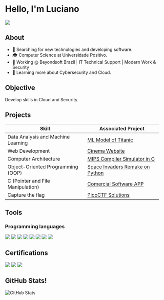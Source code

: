 # Hello, I'm Luciano
<a href="https://www.linkedin.com/in/luciano-otto/"><img src="https://img.shields.io/badge/-LinkedIn-0072b1?&style=for-the-badge&logo=linkedin&logoColor=white" /></a>

## About

- 🤔 Searching for new technologies and developing software.
- 🎓 Computer Science at Universidade Positivo.
- 💼 Working @ Beyondsoft Brazil | IT Technical Support | Modern Work & Security
- 🌱 Learning more about Cybersecurity and Cloud.

## Objective

Develop skills in Cloud and Security.

## Projects

| Skill                                         | Associated Project         |
|-----------------------------------------------|----------------------------|
| Data Analysis and Machine Learning            | <a href="https://github.com/Lucianoottor/Titanic_ML_Model">ML Model of Titanic</a>|
| Web Development                               | <a href="https://github.com/Lucianoottor/trabalho_desenvolvimento_web">Cinema Website</a>|
| Computer Architecture                         | <a href="https://github.com/Lucianoottor/Simulador-Processador-Mips">MIPS Compiler Simulator in C</a>|
| Object-Oriented Programming (OOP)             | <a href="https://github.com/Lucianoottor/space_invaders">Space Invaders Remake on Python</a>|
| C (Pointer and File Manipulation)             | <a href="https://github.com/Lucianoottor/APP-Software-Comercial">Comercial Software APP</a>|
| Capture the flag                              | <a href="https://github.com/Lucianoottor/picoCTF_Solutions">PicoCTF Solutions</a>|

## Tools

### Programming languages
<div>
    <img src = "https://img.shields.io/badge/Python-3776AB?style=for-the-badge&logo=python&logoColor=white" />
    <img src="https://img.shields.io/badge/JavaScript-F7DF1E?style=for-the-badge&logo=javascript&logoColor=black" />
    <img src="https://img.shields.io/badge/C-00599C?style=for-the-badge&logo=c&logoColor=white" />
    <img src="https://img.shields.io/badge/Java-ED8B00?style=for-the-badge&logo=java&logoColor=white" />
    <img src="https://img.shields.io/badge/Flutter-02569B?style=for-the-badge&logo=flutter&logoColor=white" />
    <img src="https://img.shields.io/badge/MySQL-00000F?style=for-the-badge&logo=mysql&logoColor=white" />
    <img src="https://img.shields.io/badge/HTML5-E34F26?style=for-the-badge&logo=html5&logoColor=white" />
    <img src="https://img.shields.io/badge/CSS3-1572B6?style=for-the-badge&logo=css3&logoColor=white" />
</div>

## Certifications
<div>
<img src="https://img.shields.io/badge/Microsoft-AZ--900-blue?style=for-the-badge&logo=microsoft&logoColor=white" />
<img src="https://img.shields.io/badge/Microsoft-SC--900-blue?style=for-the-badge&logo=microsoft&logoColor=white" />
<img src="https://img.shields.io/badge/Cisco-Ethical%20Hacker-3B444B?style=for-the-badge&logo=cisco&logoColor=white" />

</div>

## GitHub Stats!
![GitHub Stats](https://github-readme-stats.vercel.app/api?username=Lucianoottor&show_icons=true&theme=radical)

